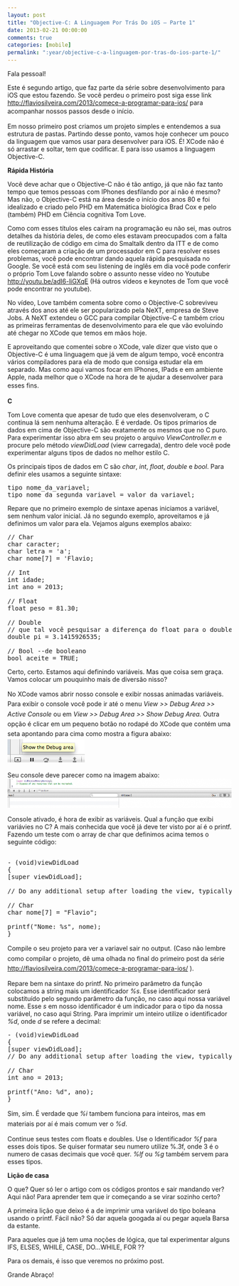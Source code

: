 ```yaml
---
layout: post
title: "Objective-C: A Linguagem Por Trás Do iOS – Parte 1"
date: 2013-02-21 00:00:00
comments: true
categories: [mobile]
permalink: ":year/objective-c-a-linguagem-por-tras-do-ios-parte-1/"
---
```


<p>Fala pessoal!</p>

<p>Este é segundo artigo, que faz parte da série sobre desenvolvimento para iOS que estou fazendo. Se você perdeu o primeiro post siga esse link <a href="http://flaviosilveira.com/2013/comece-a-programar-para-ios/">http://flaviosilveira.com/2013/comece-a-programar-para-ios/</a> para acompanhar nossos passos desde o início.<span style="line-height: 1.6em;"> </span></p>

<p>Em nosso primeiro post criamos um projeto simples e entendemos a sua estrutura de pastas. Partindo desse ponto, vamos hoje conhecer um pouco da linguagem que vamos usar para desenvolver para iOS. É! XCode não é só arrastar e soltar, tem que codificar. E para isso usamos a linguagem Objective-C.</p>

<!--more-->


<p><strong>Rápida História</strong></p>

<p>Você deve achar que o Objective-C não é tão antigo, já que não faz tanto tempo que temos pessoas com IPhones desfilando por aí não é mesmo? Mas não, o Objective-C está na área desde o início dos anos 80 e foi idealizado e criado pelo PHD em Matemática biológica Brad Cox e pelo (também) PHD em Ciência cognitiva Tom Love.</p>

<p>Como com esses títulos eles caíram na programação eu não sei, mas outros detalhes da história deles, de como eles estavam preocupados com a falta de reutilização de código em cima do Smaltalk dentro da ITT e de como eles começaram a criação de um processador em C para resolver esses problemas, você pode encontrar dando aquela rápida pesquisada no Google. Se você está com seu listening de inglês em dia você pode conferir o próprio Tom Love falando sobre o assunto nesse vídeo no Youtube <a href="http://youtu.be/adI6-liGXqE">http://youtu.be/adI6-liGXqE</a> (Há outros vídeos e keynotes de Tom que você pode encontrar no youtube).</p>

<p>No vídeo, Love também comenta sobre como o Objective-C sobreviveu através dos anos até ele ser popularizado pela NeXT, empresa de Steve Jobs. A NeXT extendeu o GCC para compilar Objective-C e também criou as primeiras ferramentas de desenvolvimento para ele que vão evoluindo até chegar no XCode que temos em mãos hoje.</p>

<p>E aproveitando que comentei sobre o XCode, vale dizer que visto que o Objective-C é uma linguagem que já vem de algum tempo, você encontra vários compiladores para ela de modo que consiga estudar ela em separado. Mas como aqui vamos focar em IPhones, IPads e em ambiente Apple, nada melhor que o XCode na hora de te ajudar a desenvolver para esses fins.<span style="line-height: 1.6em;"> </span></p>

<p><strong>C</strong></p>

<p>Tom Love comenta que apesar de tudo que eles desenvolveram, o C continua lá sem nenhuma alteração. E é verdade. Os tipos prímarios de dados em cima de Objective-C são exatamente os mesmos que no C puro. Para experimentar isso abra em seu projeto o arquivo <em>ViewController.m</em> e procure pelo método <em>viewDidLoad</em> (view carregada), dentro dele você pode experimentar alguns tipos de dados no melhor estilo C.</p>

<p>Os principais tipos de dados em C são <em>char</em>, <em>int</em>, <em>float</em>, <em>double</em> e <em>bool</em>. Para definir eles usamos a seguinte sintaxe:</p>

<pre class="brush: cpp; title: ; notranslate" title="">tipo nome_da_variavel;
tipo nome_da_segunda_variavel = valor_da_variavel;
</pre>


<p>Repare que no primeiro exemplo de sintaxe apenas iniciamos a variável, sem nenhum valor inicial. Já no segundo exemplo, aproveitamos e já definimos um valor para ela. Vejamos alguns exemplos abaixo:</p>

<pre class="brush: cpp; title: ; notranslate" title="">// Char
char caracter;
char letra = 'a';
char nome[7] = 'Flavio;

// Int
int idade;
int ano = 2013;

// Float
float peso = 81.30;

// Double
// que tal você pesquisar a diferença do float para o double?
double pi = 3.1415926535;

// Bool --de booleano
bool aceite = TRUE;
</pre>


<p>Certo, certo. Estamos aqui definindo variáveis. Mas que coisa sem graça. Vamos colocar um pouquinho mais de diversão nisso?</p>

<p><span style="line-height: 1.6em;">No XCode vamos abrir nosso console e exibir nossas animadas variáveis. Para exibir o console você pode ir até o menu </span><em style="line-height: 1.6em;">View >> Debug Area >> Active Console</em><span style="line-height: 1.6em;"> ou em </span><em style="line-height: 1.6em;">View >> Debug Area >> Show Debug Area. </em><span style="line-height: 1.6em;">Outra opção é clicar em um pequeno botão no rodapé do XCode que contém uma seta apontando para cima como mostra a figura abaixo:<br /> <a href="../../assets/uploads/2013/02/Imagem-1.png"><img class="alignnone size-full wp-image-617" title="Imagem 1" src="../../assets/uploads/2013/02/Imagem-1.png" alt="" width="174" height="52" /></a></p></p>

<p>
  </span>
</p>




<p>
  Seu console deve parecer como na imagem abaixo:<br /> <a href="../../assets/uploads/2013/02/Imagem-2.png"><img class="alignnone size-large wp-image-618" title="Imagem 2" src="../../assets/uploads/2013/02/Imagem-2-1024x102.png" alt="" width="655" height="65" /></a>
</p>




<p>
  Console ativado, é hora de exibir as variáveis. Qual a função que exibi variávies no C? A mais conhecida que você já deve ter visto por aí é o printf. Fazendo um teste com o array de char que definimos acima temos o seguinte código:
</p>




<pre class="brush: cpp; title: ; notranslate" title="">

- (void)viewDidLoad
{
[super viewDidLoad];

// Do any additional setup after loading the view, typically from a nib.

// Char
char nome[7] = "Flavio";

printf("Nome: %s", nome);
}
</pre>




<p>
  </span><span style="line-height: 1.6em;">Compile o seu projeto para ver a variavel sair no output. (Caso não lembre como compilar o projeto, dê uma olhada no final do primeiro post da série </span><a style="line-height: 1.6em;" href="http://flaviosilveira.com/2013/comece-a-programar-para-ios/">http://flaviosilveira.com/2013/comece-a-programar-para-ios/</a><span style="line-height: 1.6em;"> ).<br /> </span>
</p>




<p>
  Repare bem na sintaxe do printf. No primeiro parâmetro da função colocamos a string mais um identificador <em>%s</em>. Esse identificador será substituído pelo segundo parâmetro da função, no caso aqui nossa variável nome. Esse <em>s</em> em nosso identificador é um indicador para o tipo da nossa variável, no caso aqui String. Para imprimir um inteiro utilize o identificador <em>%d</em>, onde <em>d</em> se refere a decimal:
</p>




<pre class="brush: cpp; title: ; notranslate" title="">
- (void)viewDidLoad
{
[super viewDidLoad];
// Do any additional setup after loading the view, typically from a nib.

// Char
int ano = 2013;

printf("Ano: %d", ano);
}
</pre>




<p>
  </span><span style="line-height: 1.6em;">Sim, sim. É verdade que </span><em style="line-height: 1.6em;">%i</em><span style="line-height: 1.6em;"> tambem funciona para inteiros, mas em materiais por aí é mais comum ver o </span><em style="line-height: 1.6em;">%d</em><span style="line-height: 1.6em;">.</span>
</p>




<p>
  Continue seus testes com floats e doubles. Use o Identificador <em>%f </em>para esses dois tipos. Se quiser formatar seu numero utilize %.3f, onde 3 é o numero de casas decimais que você quer. <em>%lf </em>ou <em>%g</em> também servem para esses tipos.
</p>




<p>
  <strong>Lição de casa</strong>
</p>




<p>
  O que? Quer só ler o artigo com os códigos prontos e sair mandando ver? Aqui não! Para aprender tem que ir começando a se virar sozinho certo?
</p>




<p>
  A primeira lição que deixo é a de imprimir uma variável do tipo boleana usando o printf. Fácil não? Só dar aquela googada aí ou pegar aquela Barsa da estante.
</p>




<p>
  Para aqueles que já tem uma noções de lógica, que tal experimentar alguns IFS, ELSES, WHILE, CASE, DO…WHILE, FOR ??
</p>




<p>
  Para os demais, é isso que veremos no próximo post.
</p>




<p>
  Grande Abraço!
</p>